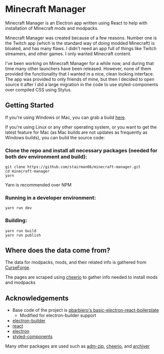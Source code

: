 # Minecraft Manager
Minecraft Manager is an Electron app written using React to help with installation of Minecraft mods and modpacks.

Minecraft Manager was created because of a few reasons. Number one is the Twitch app (which is the standard way of doing modded Minecraft) is bloated, and has many flaws. I didn't need an app full of things like Twitch streamers, and other games. I only wanted Minecraft content. 

I've been working on Minecraft Manager for a while now, and during that time many other launchers have been released. However, none of them provided the functionality that I wanted in a nice, clean looking interface. The app was provided to only friends of mine, but then I decided to open source it after I did a large migration in the code to use styled-components over compiled CSS using Stylus.

## Getting Started
If you're using Windows or Mac, you can grab a build [here](https://theemeraldtree.net/mcm). 

If you're using Linux or any other operating system, or you want to get the latest feature for Mac (as Mac builds are not updates as frequently as Windows builds), you can build the source code:

### Clone the repo and install all necessary packages (needed for both dev environment and build):
```
git clone https://github.com/stairman06/minecraft-manager.git
cd minecraft-manager
yarn
```
Yarn is recommended over NPM

### Running in a developer environment:
```
yarn run dev
```

### Building:
```
yarn run build
yarn run publish
```

## Where does the data come from?
The data for modpacks, mods, and their related info is gathered from [CurseForge](https://minecraft.curseforge.com).

The pages are scraped using [cheerio](https://github.com/cheeriojs/cheerio) to gather info needed to install mods and modpacks

## Acknowledgements
- Base code of the project is [pbarbiero's basic-electron-react-boilerplate](https://github.com/pbarbiero/basic-electron-react-boilerplate)
    - Modified for electron-builder support
- [electron-builder](https://electron.build)
- [react](https://reactjs.org)
- [electron](https://electronjs.org)
- [styled-components](https://styled-components.com)

Many other packages are used such as [adm-zip](https://www.npmjs.com/package/adm-zip), [cheerio](https://github.com/cheeriojs/cheerio), and [archiver](https://www.npmjs.com/package/archiver)